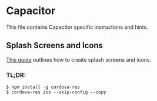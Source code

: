 # Capacitor

This file contains Capacitor specific instructions and hints.

## Splash Screens and Icons

[This guide](https://capacitorjs.com/docs/guides/splash-screens-and-icons) outlines how to create splash screens and icons. 

### TL;DR:

```shell
$ npm install -g cordova-res
$ cordova-res ios --skip-config --copy
```
